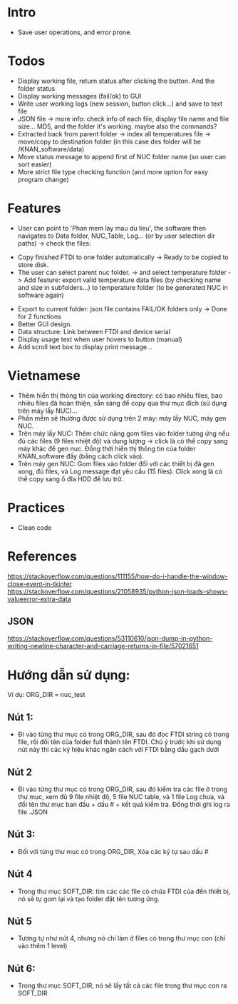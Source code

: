 # Intro
+ Save user operations, and error prone.
# Todos
- Display working file, return status after clicking the button. And the folder status
- Display working messages (fail/ok) to GUI
- Write user working logs (new session, button click...) and save to text file
- JSON file -> more info: check info of each file, display file name and file size... MD5, and the folder it's working. maybe also the commands?
- Extracted back from parent folder -> index all temperatures file -> move/copy to destination folder (in this case des folder will be /KNAN_software/data)
- Move status message to append first of NUC folder name (so user can sort easier)
- More strict file type checking function (and more option for easy program change)
# Features
- User can point to 'Phan mem lay mau du lieu', the software then navigates to Data folder, NUC_Table, Log... (or by user selection dir paths) -> check the files:
+ Copy finished FTDI to one folder automatically -> Ready to be copied to store disk.
+ The user can select parent nuc folder. -> and select temperature folder -> Add feature: export valid temperature data files (by checking name and size in subfolders...) to temperature folder (to be generated NUC in software again)
- Export to current folder: json file contains FAIL/OK folders only -> Done for 2 functions
- Better GUI design.
- Data structure: Link between FTDI and device serial
- Display usage text when user hovers to button (manual)
- Add scroll text box to display print message...
# Vietnamese
- Thêm hiển thị thông tin của working directory: có bao nhiêu files, bao nhiêu files đã hoàn thiện, sẵn sàng để copy qua thư mục đích (sử dụng trên máy lấy NUC)… 
- Phần mềm sẽ thường được sử dụng trên 2 máy: máy lấy NUC, máy gen NUC.
- Trên máy lấy NUC: Thêm chức năng gom files vào folder tương ứng nếu đủ các files (9 files nhiệt độ) và dung lượng -> click là có thể copy sang máy khác để gen nuc. Đồng thời hiển thị thông tin của folder KNAN_software đấy (bằng cách click vào). 
- Trên máy gen NUC: Gom files vào folder đối với các thiết bị đã gen xong, đủ files, và Log message đạt yêu cầu (15 files). Click xong là có thể copy sang ổ đĩa HDD để lưu trữ.

# Practices
- Clean code
# References
https://stackoverflow.com/questions/111155/how-do-i-handle-the-window-close-event-in-tkinter
https://stackoverflow.com/questions/21058935/python-json-loads-shows-valueerror-extra-data
## JSON
https://stackoverflow.com/questions/53110610/json-dump-in-python-writing-newline-character-and-carriage-returns-in-file/57021651

# Hướng dẫn sử dụng:
Ví dụ:
ORG_DIR = nuc_test
## Nút 1:
- Đi vào từng thư mục có trong ORG_DIR, sau đó đọc FTDI string có trong file, rồi đổi tên của folder full thành tên FTDI. Chú ý trước khi sử dụng nút này thì các ký hiệu khác ngăn cách với FTDI bằng dấu gạch dưới
## Nút 2
- Đi vào từng thư mục có trong ORG_DIR, sau đó kiểm tra các file ở trong thư mục, xem đủ 9 file nhiệt độ, 5 file NUC table, và 1 file Log chưa, và đổi tên thư mục ban đầu + dấu # + kết quả kiểm tra. Đồng thời ghi log ra file .JSON
## Nút 3: 
- Đối với từng thư mục có trong ORG_DIR, Xóa các ký tự sau dấu #
## Nút 4
- Trong thư mục SOFT_DIR: tìm các các file có chứa FTDI của đến thiết bị, nó sẽ tự gom lại và tạo folder đặt tên tương ứng.
## Nút 5
- Tương tự như nút 4, nhưng nó chỉ làm ở files có trong thư mục con (chỉ vào thêm 1 level)
## Nút 6:
- Trong thư mục SOFT_DIR, nó sẽ lấy tất cả các file trong thư mục con ra SOFT_DIR
